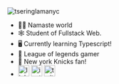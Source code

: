  

<p align="left"> <img src="https://komarev.com/ghpvc/?username=tseringlamanyc&label=Profile%20views&color=0e75b6&style=flat" alt="tseringlamanyc" /> </p>

- 👨‍💻 Namaste world                                                
- 🕸 Student of Fullstack Web. 
- 🖥 Currently learning Typescript!
- 👾 League of legends gamer
- 🏀 New york Knicks fan! 
- [<img src='https://cdn.jsdelivr.net/npm/simple-icons@3.0.1/icons/linkedin.svg' alt='linkedin' height='25'>](https://www.linkedin.com/in/tsering-lama-nyc)  [<img src='https://cdn.jsdelivr.net/npm/simple-icons@3.0.1/icons/instagram.svg' alt='instagram' height='25'>](https://www.instagram.com/tsenyk_ios)  [<img src='https://cdn.jsdelivr.net/npm/simple-icons@3.0.1/icons/twitter.svg' alt='twitter' height='25'>](https://twitter.com/tsenykk) 
 


